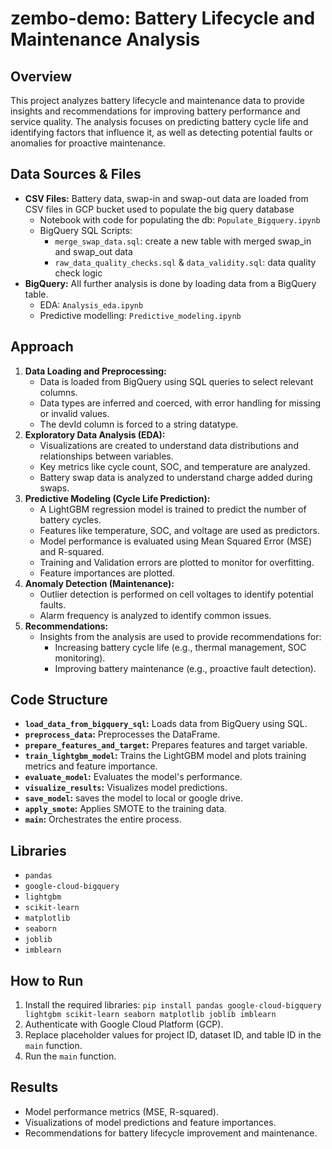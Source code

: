 # zembo-demo: Battery Lifecycle and Maintenance Analysis

## Overview

This project analyzes battery lifecycle and maintenance data to provide insights and recommendations for improving battery performance and service quality. The analysis focuses on predicting battery cycle life and identifying factors that influence it, as well as detecting potential faults or anomalies for proactive maintenance.

## Data Sources & Files

* **CSV Files:** Battery data, swap-in and swap-out data are loaded from CSV files in GCP bucket used to populate the big query database
  * Notebook with code for populating the db: `Populate_Bigquery.ipynb`
  * BigQuery SQL Scripts:
    * `merge_swap_data.sql`: create a new table with merged swap_in and swap_out data
    * `raw_data_quality_checks.sql`  & `data_validity.sql`: data quality check logic 
* **BigQuery:** All further analysis is done by loading data from a BigQuery table.
  * EDA: `Analysis_eda.ipynb`
  * Predictive modelling: `Predictive_modeling.ipynb`   

## Approach

1.  **Data Loading and Preprocessing:**
    * Data is loaded from BigQuery using SQL queries to select relevant columns.
    * Data types are inferred and coerced, with error handling for missing or invalid values.
    * The devId column is forced to a string datatype.
2.  **Exploratory Data Analysis (EDA):**
    * Visualizations are created to understand data distributions and relationships between variables.
    * Key metrics like cycle count, SOC, and temperature are analyzed.
    * Battery swap data is analyzed to understand charge added during swaps.
3.  **Predictive Modeling (Cycle Life Prediction):**
    * A LightGBM regression model is trained to predict the number of battery cycles.
    * Features like temperature, SOC, and voltage are used as predictors.
    * Model performance is evaluated using Mean Squared Error (MSE) and R-squared.
    * Training and Validation errors are plotted to monitor for overfitting.
    * Feature importances are plotted.
4.  **Anomaly Detection (Maintenance):**
    * Outlier detection is performed on cell voltages to identify potential faults.
    * Alarm frequency is analyzed to identify common issues.
5.  **Recommendations:**
    * Insights from the analysis are used to provide recommendations for:
        * Increasing battery cycle life (e.g., thermal management, SOC monitoring).
        * Improving battery maintenance (e.g., proactive fault detection).

## Code Structure

* **`load_data_from_bigquery_sql`:** Loads data from BigQuery using SQL.
* **`preprocess_data`:** Preprocesses the DataFrame.
* **`prepare_features_and_target`:** Prepares features and target variable.
* **`train_lightgbm_model`:** Trains the LightGBM model and plots training metrics and feature importance.
* **`evaluate_model`:** Evaluates the model's performance.
* **`visualize_results`:** Visualizes model predictions.
* **`save_model`:** saves the model to local or google drive.
* **`apply_smote`:** Applies SMOTE to the training data.
* **`main`:** Orchestrates the entire process.

## Libraries

* `pandas`
* `google-cloud-bigquery`
* `lightgbm`
* `scikit-learn`
* `matplotlib`
* `seaborn`
* `joblib`
* `imblearn`

## How to Run

1.  Install the required libraries: `pip install pandas google-cloud-bigquery lightgbm scikit-learn seaborn matplotlib joblib imblearn`
2.  Authenticate with Google Cloud Platform (GCP).
3.  Replace placeholder values for project ID, dataset ID, and table ID in the `main` function.
4.  Run the `main` function.

## Results

* Model performance metrics (MSE, R-squared).
* Visualizations of model predictions and feature importances.
* Recommendations for battery lifecycle improvement and maintenance.
